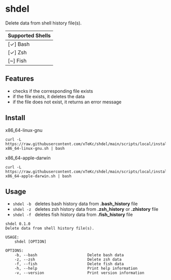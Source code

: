 <!-- ![workflow](https://img.shields.io/github/workflow/status/xtekc/shdel/audit/main?label=audits) ![workflow](https://img.shields.io/github/workflow/status/xtekc/shdel/cli-test?label=unit-tests) ![license](https://img.shields.io/github/license/xtekc/shdel) -->

# **shdel**
Delete data from shell history file(s). <br> 

| **Supported Shells** |
|----------------------|
|    [&check;] Bash    |
|    [&check;] Zsh     |
|    [~] Fish    |

## **Features**
- checks if the corresponding file exists
- if the file exists, it deletes the data
- if the file does not exist, it returns an error message

## **Install**
x86_64-linux-gnu
```
curl -L https://raw.githubusercontent.com/xTeKc/shdel/main/scripts/local/install-x86_64-linux-gnu.sh | bash
```
x86_64-apple-darwin
```
curl -L https://raw.githubusercontent.com/xTeKc/shdel/main/scripts/local/install-x86_64-apple-darwin.sh | bash
``` 

<!-- **Run with Bash:**
---
```
sh <(curl https://shdel.onrender.com/sh)
``` -->

<!-- **Run with Powershell:**
---
```
iwr -useb https://shdel.onrender.com/ps | iex
``` -->

## **Usage**
- `shdel -b` &nbsp; deletes bash history data from **.bash_history** file
- `shdel -z` &nbsp; deletes zsh history data from **.zsh_history** or **.zhistory** file
- `shdel -f` &nbsp; deletes fish history data from **.fish_history** file

```
shdel 0.1.0
Delete data from shell history file(s).

USAGE:
    shdel [OPTION]

OPTIONS:
    -b, --bash                      Delete bash data
    -z, --zsh                       Delete zsh data
    -f, --fish                      Delete fish data
    -h, --help                      Print help information
    -v, --version                   Print version information
```